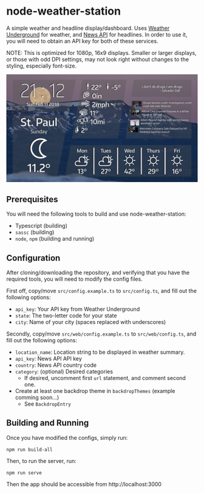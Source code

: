 node-weather-station
====================

A simple weather and headline display/dashboard.
Uses [Weather Underground](https://www.wunderground.com) for weather, and [News API](https://newsapi.org/) for headlines.
In order to use it, you will need to obtain an API key for both of these services.

NOTE: This is optimized for 1080p, 16x9 displays. Smaller or larger displays, or those with odd DPI settings, may not look right without changes to the styling, especially font-size.

![Example image](example.png)

Prerequisites
-------------

You will need the following tools to build and use node-weather-station:
 * Typescript (building)
 * `sassc` (building)
 * `node`, `npm` (building and running)

Configuration
-------------

After cloning/downloading the repository, and verifying that you have the required tools, you will need to modify the config files.

First off, copy/move `src/config.example.ts` to `src/config.ts`, and fill out the following options:
 * `api_key`: Your API key from Weather Underground
 * `state`: The two-letter code for your state
 * `city`: Name of your city (spaces replaced with underscores)

Secondly, copy/move `src/web/config.example.ts` to `src/web/config.ts`, and fill out the following options:
 * `location_name`: Location string to be displayed in weather summary.
 * `api_key`: News API API key
 * `country`: News API country code
 * `category`: (optional) Desired categories
   * If desired, uncomment first `url` statement, and comment second one.
 * Create at least one backdrop theme in `backdropThemes` (example comming soon...)
   * See `BackdropEntry`

Building and Running
--------------------

Once you have modified the configs, simply run:
```
npm run build-all
```

Then, to run the server, run:
```
npm run serve
```

Then the app should be accessible from http://localhost:3000